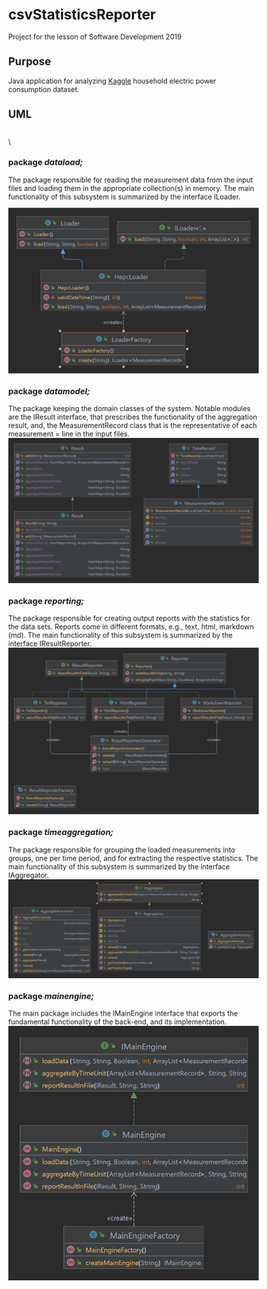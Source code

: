 # csvStatisticsReporter
Project for the lesson of Software Development 2019
## Purpose
Java application for analyzing [Kaggle](https://www.kaggle.com/uciml/electric-power-consumption-data-set) household electric power consumption dataset.
## UML
\
\
### package _dataload;_
The package responsible for reading the measurement data from the input files and
loading them in the appropriate collection(s) in memory. The main functionality of this
subsystem is summarized by the interface ILoader.

![dataload.png](uml%2Fdataload.png)

### package _datamodel;_
The package keeping the domain classes of the system. Notable modules are the IResult
interface, that prescribes the functionality of the aggregation result, and, the
MeasurementRecord class that is the representative of each measurement = line in the
input files.
![datamodel.png](uml%2Fdatamodel.png)
### package _reporting;_
The package responsible for creating output reports with the statistics for the data sets.
Reports come in different formats, e.g., text, html, markdown (md). The main
functionality of this subsystem is summarized by the interface IResultReporter.
![reporting.png](uml%2Freporting.png)
### package _timeaggregation;_
The package responsible for grouping the loaded measurements into groups, one
per time period, and for extracting the respective statistics. The main functionality of this
subsystem is summarized by the interface IAggregator.
![timeaggregation.png](uml%2Ftimeaggregation.png)
### package _mainengine;_
The main package includes the IMainEngine interface that exports the fundamental
functionality of the back-end, and its implementation.
![mainengine.png](uml%2Fmainengine.png)
